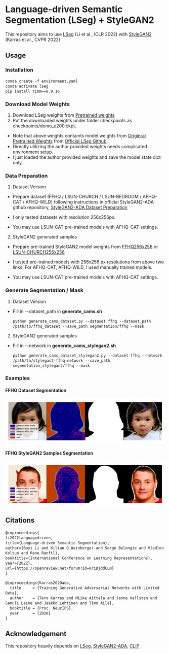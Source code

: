 # Language-driven Semantic Segmentation (LSeg) + StyleGAN2
This repository aims to use [LSeg](https://arxiv.org/abs/2201.03546) (Li et al., ICLR 2022) with [StyleGAN2](https://arxiv.org/abs/2201.03546) (Karras et al., CVPR 2022)

## Usage
### Installation

```
conda create -f environment.yaml
conda activate lseg
pip install timm==0.9.16
```

### Download Model Weights

1. Download LSeg weights from [Pretrained weights](https://drive.google.com/drive/folders/1h_8o-E2DBtgZDqH20wupW9FiyCP7T-m2)
2. Put the downloaded weights under folder checkpoints as checkpoints/demo_e200.ckpt.

- Note that above weights containts model weights from <a href="https://drive.google.com/file/d/1ayk6NXURI_vIPlym16f_RG3ffxBWHxvb/view?usp=sharing">Originral Pretrained Weights</a> from [Official LSeg Github](https://github.com/isl-org/lang-seg?tab=readme-ov-file#download-demo-model).
- Directly utilizing the author provided weights needs complicated environment setup.
- I just loaded the author provided weights and save the model state dict only.

### Data Preparation

1. Dataset Version

- Prepare dataset (FFHQ / LSUN-CHURCH / LSUN-BEDROOM / AFHQ-CAT / AFHQ-WILD) following instructions in official StyleGAN2-ADA github repository, [StyleGAN2-ADA Dataset Preparation](https://github.com/NVlabs/stylegan2-ada-pytorch?tab=readme-ov-file#preparing-datasets)

- I only tested datasets with resolution 256x256px.
- You may use LSUN-CAT pre-trained models with AFHQ-CAT settings.

2. StyleGAN2 generated samples

- Prepare pre-trained StyleGAN2 model weights from [FFHQ256x256](https://nvlabs-fi-cdn.nvidia.com/stylegan2-ada-pytorch/pretrained/transfer-learning-source-nets/) or [LSUN-CHURCH256x256](https://nvlabs-fi-cdn.nvidia.com/stylegan2/networks/)

- I tested pre-trained models with 256x256 px resolutions from above two links. For AFHQ-CAT, AFHQ-WILD, I used manually trained models.
- You may use LSUN-CAT pre-trained models with AFHQ-CAT settings.


### Generate Segmentation / Mask

1. Dataset Version

- Fill in --dataset_path in **generate_cams.sh**
  ```
  python generate_cams_dataset.py --dataset ffhq --dataset_path /path/to/ffhq_dataset --save_path segmentation/ffhq --mask
  ```

2. StyleGAN2 generated samples

- Fill in --network in **generate_cams_stylegan2.sh**
  ```
  python generate_cams_dataset_stylegan2.py --dataset ffhq --network /path/to/stylegan2-ffhq-network --save_path segmentation_stylegan2/ffhq --mask
  ```

### Examples

#### FFHQ Dataset Segmentation

![Teaser image1](./examples/dataset.jpg)

#### FFHQ StyleGAN2 Samples Segmentation

![Teaser image1](./examples/stylegan2.jpg)

## Citations
```
@inproceedings{
li2022languagedriven,
title={Language-driven Semantic Segmentation},
author={Boyi Li and Kilian Q Weinberger and Serge Belongie and Vladlen Koltun and Rene Ranftl},
booktitle={International Conference on Learning Representations},
year={2022},
url={https://openreview.net/forum?id=RriDjddCLN}
}
```
```
@inproceedings{Karras2020ada,
  title     = {Training Generative Adversarial Networks with Limited Data},
  author    = {Tero Karras and Miika Aittala and Janne Hellsten and Samuli Laine and Jaakko Lehtinen and Timo Aila},
  booktitle = {Proc. NeurIPS},
  year      = {2020}
}
```


## Acknowledgement
This repository heavily depends on [LSeg](https://github.com/isl-org/lang-seg), [StyleGAN2-ADA](https://github.com/NVlabs/stylegan2-ada-pytorch), [CLIP](https://github.com/openai/CLIP)
